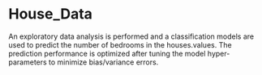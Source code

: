 # House_Data
An exploratory data analysis is performed and a classification models are used to predict the number of bedrooms in the houses.values. The prediction performance is optimized after tuning the model hyper-parameters to minimize bias/variance errors. 
